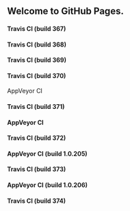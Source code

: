 ## Welcome to GitHub Pages.

#### Travis CI (build 367)

#### Travis CI (build 368)

#### Travis CI (build 369)

#### Travis CI (build 370)
AppVeyor CI

#### Travis CI (build 371)
#### AppVeyor CI

#### Travis CI (build 372)
#### AppVeyor CI (build 1.0.205)

#### Travis CI (build 373)

#### AppVeyor CI (build 1.0.206)

#### Travis CI (build 374)
